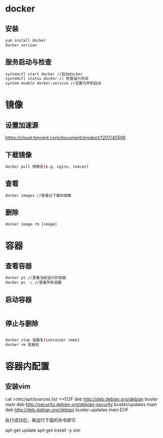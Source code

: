 # docker
## 安装
```bash
yum install docker
docker version
```
## 服务启动与检查
```bash
systemctl start docker //启动docker
systemctl status docker // 检查运行状态
system enable docker.service //设置为开机启动
```
# 镜像
## 设置加速源
https://cloud.tencent.com/document/product/1207/45596
## 下载镜像
```bash
docker pull 镜像名(e.g. nginx, tomcat)
```

## 查看
```bash
docker images //查看已下载的镜像
```
## 删除
```
docker image rm [image]
```

# 容器
## 查看容器
```bash
docker ps //查看当前运行的容器
docker ps -a //查看所有容器
```

## 启动容器
```bash
```
## 停止与删除
```bash

docker stop 容器名(container name) 
docker rm 容器名
```

# 容器内配置
## 安装vim
cat >/etc/apt/sources.list <<EOF
deb http://deb.debian.org/debian buster main
deb http://security.debian.org/debian-security buster/updates main
deb http://deb.debian.org/debian buster-updates main
EOF

执行成功后，再运行下面的命令即可

apt-get update
apt-get install -y vim
